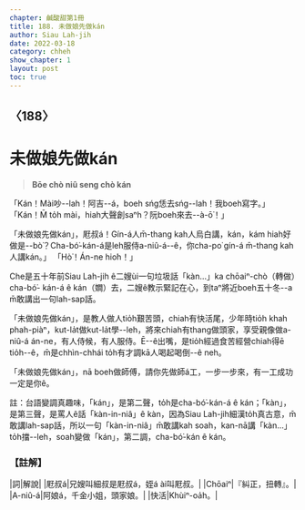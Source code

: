```yaml
---
chapter: 鹹酸甜第1冊
title: 188. 未做娘先做kán
author: Siau Lah-jih
date: 2022-03-18
category: chheh
show_chapter: 1
layout: post
toc: true
---
```

  
## 〈188〉
# 未做娘先做kán
>**Bōe chò niû seng chò kán**

「Kán！Mài吵--lah！阿吉--á，boeh sńg恁去sńg--lah！我boeh寫字。」
「Kán！M̄ to̍h mài，hiah大聲創saⁿh？阮boeh來去--à-ō͘！」

「未做娘先做kán」，屘叔á！Gín-á人m̄-thang kah人烏白講，kán，kám hiah好做是--bò͘？Cha-bó͘-kán-á是leh服侍a-niû-á--ê，你cha-po͘ gín-á m̄-thang kah人講kán。」
「Hò͘！Án-ne hio͘h！」

Che是五十年前Siau Lah-jih ê二嫂ùi一句垃圾話「kàn…」ka chōaiⁿ-chò（轉做）cha-bó͘- kán-á ê kán（𡢃）去，二嫂ê教示緊記在心，到taⁿ將近boeh五十冬--a m̄敢講出一句lah-sap話。

「未做娘先做kán」，是教人做人tio̍h艱苦頭，chiah有快活尾，少年時tio̍h khah phah-piàⁿ，kut-la̍t做kut-la̍t學--leh，將來chiah有thang做頭家，享受親像做a-niû-á án-ne，有人侍候，有人服侍。Ē--ê出嘴，是tio̍h經過食苦經營chiah得ē tio̍h--ê，m̄是chhìn-chhái to̍h有才調kā人喝起喝倒--ê neh。

「未做娘先做kán」，nā boeh做師傅，請你先做師á工，一步一步來，有一工成功一定是你ê。

註：台語變調真趣味，「kán」，是第二聲，to̍h是cha-bó͘-kán-á ê kán；「kàn」，是第三聲，是罵人ê話「kàn-in-niâ」ê kàn，因為Siau Lah-jih細漢to̍h真古意，m̄敢講lah-sap話，所以一句「kàn-in-niâ」m̄敢講kah soah，kan-nā講「kàn…」to̍h擋--leh，soah變做「kán」，第二調，cha-bó͘-kán ê kán。



### 【註解】

|詞|解說|
|屘叔á|兄嫂叫細叔是屘叔á，姪á ài叫屘叔。|
|Chōaiⁿ|『糾正，扭轉』。|
|A-niû-á|阿娘á，千金小姐，頭家娘。|
|快活|Khùiⁿ-oa̍h。|
